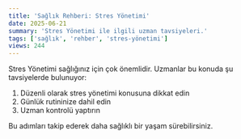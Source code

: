```yaml
---
title: 'Sağlık Rehberi: Stres Yönetimi'
date: 2025-06-21
summary: 'Stres Yönetimi ile ilgili uzman tavsiyeleri.'
tags: ['sağlık', 'rehber', 'stres-yönetimi']
views: 244
---
```


Stres Yönetimi sağlığınız için çok önemlidir. Uzmanlar bu konuda şu tavsiyelerde bulunuyor:

1. Düzenli olarak stres yönetimi konusuna dikkat edin
2. Günlük rutininize dahil edin
3. Uzman kontrolü yaptırın

Bu adımları takip ederek daha sağlıklı bir yaşam sürebilirsiniz.